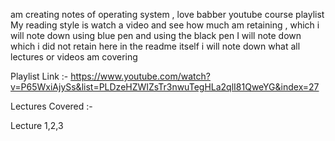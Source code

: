 am creating notes of operating system , love babber youtube course playlist 
My reading style is watch a video and see how much am retaining , which i will note down using blue pen and using the black pen I will note down which i did not 
retain 
here in the readme itself i will note down what all lectures or videos am covering 

Playlist Link :- https://www.youtube.com/watch?v=P65WxiAjySs&list=PLDzeHZWIZsTr3nwuTegHLa2qlI81QweYG&index=27

Lectures Covered :- 

Lecture 1,2,3 

